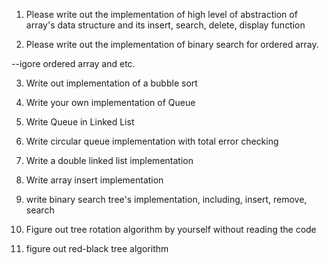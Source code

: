 1. Please write out the implementation of high level of abstraction of array's data structure and its insert, search, delete, display function

2. Please write out the implementation of binary search for ordered array.

--igore ordered array and etc.

3. Write out implementation of a bubble sort

4. Write your own implementation of Queue

5. Write Queue in Linked List

6. Write circular queue implementation with total error checking

7. Write a double linked list implementation

8. Write array insert implementation

9. write binary search tree's implementation, including, insert, remove, search

10. Figure out tree rotation algorithm by yourself without reading the code 

11. figure out red-black tree algorithm
